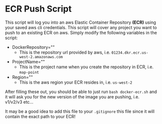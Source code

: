 # ECR Push Script

This script will log you into an aws Elastic Container Repository **(ECR)** using your saved aws cli credentials. This script will cover any project you want to push to an existing ECR on aws. Simply modify the following variables in the script:

- DockerRepository=""
  - This is the repository url provided by aws, i.e. `01234.dkr.ecr.us-west-2.amazonaws.com`
- ProjectName=""
  - This is the project name when you create the repository in ECR, i.e. `map-point`
- Region=""
  - This is the aws region your ECR resides in, i.e. `us-west-2`

After filling these out, you should be able to just run `bash docker-ecr.sh` and it will ask you for the new version of the image you are pushing, i.e. v1/v2/v3 etc...

It may be a good idea to add this file to your `.gitignore` this file since it will contain the exact path to your ECR!
